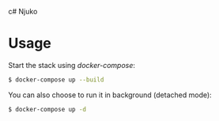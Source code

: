 c# Njuko 

# Usage

Start the stack using *docker-compose*:

```bash
$ docker-compose up --build
```

You can also choose to run it in background (detached mode):

```bash
$ docker-compose up -d
```
